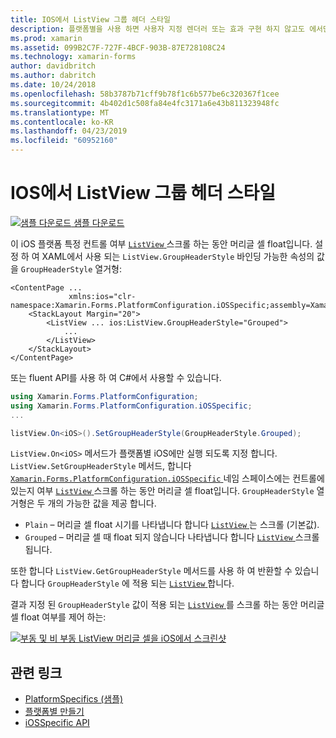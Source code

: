 ```yaml
---
title: IOS에서 ListView 그룹 헤더 스타일
description: 플랫폼별을 사용 하면 사용자 지정 렌더러 또는 효과 구현 하지 않고도 에서만 특정 플랫폼에서 사용할 수 있는 기능을 사용할 수 있습니다. 이 문서에서는 ListView 헤더 셀 스크롤 하는 동안 부동 소수점 수 있는지 여부를 제어 하는 iOS 플랫폼 전용을 사용 하는 방법을 설명 합니다.
ms.prod: xamarin
ms.assetid: 099B2C7F-727F-4BCF-903B-87E728108C24
ms.technology: xamarin-forms
author: davidbritch
ms.author: dabritch
ms.date: 10/24/2018
ms.openlocfilehash: 58b3787b71cff9b78f1c6b577be6c320367f1cee
ms.sourcegitcommit: 4b402d1c508fa84e4fc3171a6e43b811323948fc
ms.translationtype: MT
ms.contentlocale: ko-KR
ms.lasthandoff: 04/23/2019
ms.locfileid: "60952160"
---
```

# <a name="listview-group-header-style-on-ios"></a>IOS에서 ListView 그룹 헤더 스타일

[![샘플 다운로드](~/media/shared/download.png) 샘플 다운로드](https://developer.xamarin.com/samples/xamarin-forms/userinterface/platformspecifics/)

이 iOS 플랫폼 특정 컨트롤 여부 [ `ListView` ](xref:Xamarin.Forms.ListView) 스크롤 하는 동안 머리글 셀 float입니다. 설정 하 여 XAML에서 사용 되는 `ListView.GroupHeaderStyle` 바인딩 가능한 속성의 값을 `GroupHeaderStyle` 열거형:

```xaml
<ContentPage ...
             xmlns:ios="clr-namespace:Xamarin.Forms.PlatformConfiguration.iOSSpecific;assembly=Xamarin.Forms.Core">
    <StackLayout Margin="20">
        <ListView ... ios:ListView.GroupHeaderStyle="Grouped">
            ...
        </ListView>
    </StackLayout>
</ContentPage>
```

또는 fluent API를 사용 하 여 C#에서 사용할 수 있습니다.

```csharp
using Xamarin.Forms.PlatformConfiguration;
using Xamarin.Forms.PlatformConfiguration.iOSSpecific;
...

listView.On<iOS>().SetGroupHeaderStyle(GroupHeaderStyle.Grouped);
```

`ListView.On<iOS>` 메서드가 플랫폼별 iOS에만 실행 되도록 지정 합니다. `ListView.SetGroupHeaderStyle` 메서드, 합니다 [ `Xamarin.Forms.PlatformConfiguration.iOSSpecific` ](xref:Xamarin.Forms.PlatformConfiguration.iOSSpecific) 네임 스페이스에는 컨트롤에 있는지 여부 [ `ListView` ](xref:Xamarin.Forms.ListView) 스크롤 하는 동안 머리글 셀 float입니다. `GroupHeaderStyle` 열거형은 두 개의 가능한 값을 제공 합니다.

- `Plain` – 머리글 셀 float 시기를 나타냅니다 합니다 [ `ListView` ](xref:Xamarin.Forms.ListView) 는 스크롤 (기본값).
- `Grouped` – 머리글 셀 때 float 되지 않습니다 나타냅니다 합니다 [ `ListView` ](xref:Xamarin.Forms.ListView) 스크롤됩니다.

또한 합니다 `ListView.GetGroupHeaderStyle` 메서드를 사용 하 여 반환할 수 있습니다 합니다 `GroupHeaderStyle` 에 적용 되는 [ `ListView` ](xref:Xamarin.Forms.ListView)합니다.

결과 지정 된 `GroupHeaderStyle` 값이 적용 되는 [ `ListView` ](xref:Xamarin.Forms.ListView)를 스크롤 하는 동안 머리글 셀 float 여부를 제어 하는:

[![부동 및 비 부동 ListView 머리글 셀을 iOS에서 스크린샷](listview-group-header-style-images/group-header-styles.png "부동 및 비 부동 머리글 셀을 사용 하 여 ListView")](listview-group-header-style-images/group-header-styles-large.png#lightbox "부동 및 비 부동 머리글 셀을 사용 하 여 ListView")

## <a name="related-links"></a>관련 링크

- [PlatformSpecifics (샘플)](https://developer.xamarin.com/samples/xamarin-forms/userinterface/platformspecifics/)
- [플랫폼별 만들기](~/xamarin-forms/platform/platform-specifics/index.md#creating-platform-specifics)
- [iOSSpecific API](xref:Xamarin.Forms.PlatformConfiguration.iOSSpecific)
